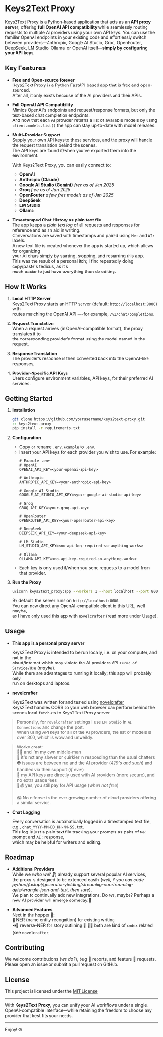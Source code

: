 # Keys2Text Proxy

Keys2Text Proxy is a Python-based application that acts as an **API proxy server**, 
offering **full OpenAI API compatibility** while seamlessly routing requests to multiple 
AI providers using your own API keys. You can use the familiar OpenAI endpoints in your 
existing code and effortlessly switch between providers—Anthropic, Google AI Studio, Groq, 
OpenRouter, DeepSeek, LM Studio, Ollama, or OpenAI itself—**simply by configuring your API keys**.

## Key Features

- **Free and Open-source forever**  
  Keys2Text Proxy is a Python FastAPI based app that is free and open-sourced.<br>
  After all, it only exists because of the AI providers and their APIs.

- **Full OpenAI API Compatibility**  
  Mimics OpenAI's endpoints and request/response formats, but only the text-based chat completion endpoints.<br>
  And now that each AI provider returns a list of available models by using `client.models.list()` the app can stay up-to-date with model releases.

- **Multi-Provider Support**  
   Supply your own API keys to these services, and the proxy will handle the request translation behind the scenes.<br>
   The API keys are found if/when you've exported them into the environment.

  With Keys2Text Proxy, you can easily connect to:
  - **OpenAI**  
  - **Anthropic (Claude)**  
  - **Google AI Studio (Gemini)**  *free as of Jan 2025*
  - **Groq**    *free as of Jan 2025*
  - **OpenRouter**    *a few free models as of Jan 2025*
  - **DeepSeek**  
  - **LM Studio**  
  - **Ollama**

- **Timestamped Chat History as plain text file**  
  The app keeps a *plain text log* of all requests and responses for reference and as an aid in writing.<br>
  Conversations are saved with timestamps and paired using `Me:` and `AI:` labels.<br>
  A new text file is created whenever the app is started up, which allows for organizing <br>
  your AI chats simply by starting, stopping, and restarting this app.<br>
  This was the result of a personal itch; I find repeatedly doing copy/paste's tedious, as it's<br>
  much easier to just have everything then do editing.

## How It Works

1. **Local HTTP Server**  
   Keys2Text Proxy starts an HTTP server (default: `http://localhost:8000`) with <br>
   routes matching the OpenAI API —-for example, `/v1/chat/completions`.

2. **Request Translation**  
   When a request arrives (in OpenAI-compatible format), the proxy translates it to <br>
   the corresponding provider’s format using the model named in the request.

3. **Response Translation**  
   The provider’s response is then converted back into the OpenAI-like responses.

4. **Provider-Specific API Keys**  
   Users configure environment variables, API keys, for their preferred AI services. 

## Getting Started

1. **Installation**  
   ```bash
   git clone https://github.com/yourusername/keys2text-proxy.git
   cd keys2text-proxy
   pip install -r requirements.txt
   ```

2. **Configuration**  
   - Copy or rename `.env.example` to `.env`.
   - Insert your API keys for each provider you wish to use. For example:
     ```plaintext
     # Example .env
     # OpenAI
     OPENAI_API_KEY=<your-openai-api-key>
     
     # Anthropic
     ANTHROPIC_API_KEY=<your-anthropic-api-key>
     
     # Google AI Studio
     GOOGLE_AI_STUDIO_API_KEY=<your-google-ai-studio-api-key>
     
     # Groq
     GROQ_API_KEY=<your-groq-api-key>
     
     # OpenRouter
     OPENROUTER_API_KEY=<your-openrouter-api-key>
     
     # DeepSeek
     DEEPSEEK_API_KEY=<your-deepseek-api-key>
     
     # LM Studio
     LM_STUDIO_API_KEY=<no-api-key-required-so-anything-works>
     
     # Ollama
     OLLAMA_API_KEY=<no-api-key-required-so-anything-works>
     ```
   - Each key is only used if/when you send requests to a model from that provider.

3. **Run the Proxy**  
   ```bash
   uvicorn keys2text_proxy:app --workers 1 --host localhost --port 8000
   ```
   By default, the server runs on `http://localhost:8000`. <br>
   You can now direct any OpenAI-compatible client to this URL, well maybe,<br>
   as I have only used this app with `novelcrafter` (read more under Usage).


## Usage

- **This app is a personal proxy server**

  Keys2Text Proxy is intended to be run locally, i.e. on your computer, and not in the <br>
  cloud/internet which may violate the AI providers API `Terms of Service/Use` (*maybe*).<br>
  While there are advantages to running it locally; this app will probably only <br>
  run on desktops and laptops.

- **novelcrafter**

  Keys2Text was written for and tested using [novelcrafter](https://www.novelcrafter.com)<br>
  Keys2Text handles CORS so your web browser can perform behind the scenes local `fetch`-es to Keys2Text Proxy server.<br>

> Personally, for `novelcrafter` settings I use `LM Studio` in `AI Connections` and change the port.<br>
  When using API keys for all of the AI providers, the list of models is over 300, which is wow and unweildy.<br>

> Works great:<br>
  🏴‍☠️ and I'm my own middle-man<br> 
  🐢 it's not any slower or quirkier in responding than the usual chatters<br>
  👽 issues are between me and the AI provider (*429's and such*) and handled via their support (*if ever*)<br>
  🔐 my API keys are directly used with AI providers (more secure), and no extra usage fees<br>
  💸💰 yes, you still pay for API usage (*when not free*)<br><br>
  😱 No offense to the ever growing number of cloud providers offering a similar service.

- **Chat Logging**  

  Every conversation is automatically logged in a timestamped text file, e.g., `chat_YYYY-MM-DD_HH-MM-SS.txt`.<br>
  This log is just a plain text file tracking your prompts as pairs of `Me:` prompt and `AI:` response,<br>
  which may be helpful for writers and editing.

## Roadmap

- **Additional Providers**  
  While we (*who we? 🤔*) already support several popular AI services, <br>
  the proxy is designed to be extended easily (*well, if you can code python/fastapi/generator-yielding/streaming-nonstreaming-apis/wrangle-json-and-text, then sure*).<br> 
  We plan to continually add new integrations. Do *we*, maybe? Perhaps a new AI provider will emerge someday.🥸

- **Advanced Features**  
  Next in the hopper 🎡:<br>
  🤖 NER (name entity recognition) for existing writing<br>
  ⏪🤖 reverse-NER for story outlining
  📜 ✍🏽 both are kind of `codex` related (see `novelcrafter`)

## Contributing

We welcome contributions (*we do?*), bug 🐞 reports, and feature 🍿 requests. <br>
Please open an issue or submit a pull request on GitHub.

## License

This project is licensed under the [MIT License](LICENSE).

---

With **Keys2Text Proxy**, you can unify your AI workflows under a single, <br>
OpenAI-compatible interface—while retaining the freedom to choose any provider that best fits your needs. 

---


Enjoy! ☮️
